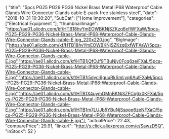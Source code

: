 {
	"title": "5pcs PG25 PG29 PG36 Nickel Brass Metal IP68 Waterproof Cable Glands Wire Connector Glands cable E-pack free stainless steel",
	"date": "2018-10-31 10:30:20",
	"SubCat": ["Home Improvement"],
	"categories": ["Electrical Equipment "],
	"thumbnailImage": "https://ae01.alicdn.com/kf/HTB18hvYmEOWBKNjSZKzq6xfWFXaW/5pcs-PG25-PG29-PG36-Nickel-Brass-Metal-IP68-Waterproof-Cable-Glands-Wire-Connector-Glands-cable-E.jpg_220x220.jpg",
	"BigImage": ["https://ae01.alicdn.com/kf/HTB18hvYmEOWBKNjSZKzq6xfWFXaW/5pcs-PG25-PG29-PG36-Nickel-Brass-Metal-IP68-Waterproof-Cable-Glands-Wire-Connector-Glands-cable-E.jpg","https://ae01.alicdn.com/kf/HTB1jQfOJf9TBuNjy0Fcq6zeiFXaL/5pcs-PG25-PG29-PG36-Nickel-Brass-Metal-IP68-Waterproof-Cable-Glands-Wire-Connector-Glands-cable-E.jpg","https://ae01.alicdn.com/kf/HTB1j5dyci6guuRkSmLyq6AulFXaM/5pcs-PG25-PG29-PG36-Nickel-Brass-Metal-IP68-Waterproof-Cable-Glands-Wire-Connector-Glands-cable-E.jpg","https://ae01.alicdn.com/kf/HTB1X4uymOMnBKNjSZFCq6x0KFXal/5pcs-PG25-PG29-PG36-Nickel-Brass-Metal-IP68-Waterproof-Cable-Glands-Wire-Connector-Glands-cable-E.jpg","https://ae01.alicdn.com/kf/HTB1m7LUJb5YBuNjSspoq6zeNFXaO/5pcs-PG25-PG29-PG36-Nickel-Brass-Metal-IP68-Waterproof-Cable-Glands-Wire-Connector-Glands-cable-E.jpg"],
	"actualPrice": 22.43,
	"comparePrice": 29.91,
	"linkurl": "http://s.click.aliexpress.com/e/SawzD5Q",
	"inStock": 52
}
